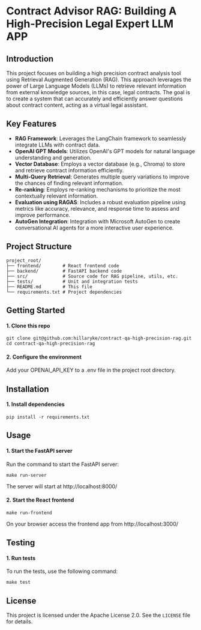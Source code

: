 # Contract Advisor RAG: Building A High-Precision Legal Expert LLM APP

## Introduction
This project focuses on building a high precision contract analysis tool using Retrieval Augmented Generation (RAG). This approach leverages the power of Large Language Models (LLMs) to retrieve relevant information from external knowledge sources, in this case, legal contracts. The goal is to create a system that can accurately and efficiently answer questions about contract content, acting as a virtual legal assistant.

## Key Features
- **RAG Framework**: Leverages the LangChain framework to seamlessly integrate LLMs with contract data.
- **OpenAI GPT Models**: Utilizes OpenAI's GPT models for natural language understanding and generation.
- **Vector Database**: Employs a vector database (e.g., Chroma) to store and retrieve contract information efficiently.
- **Multi-Query Retrieval**: Generates multiple query variations to improve the chances of finding relevant information.
- **Re-ranking**: Employs re-ranking mechanisms to prioritize the most contextually relevant information.
- **Evaluation using RAGAS**: Includes a robust evaluation pipeline using metrics like accuracy, relevance, and response time to assess and improve performance.
- **AutoGen Integration**: Integration with Microsoft AutoGen to create conversational AI agents for a more interactive user experience.

## Project Structure
```
project_root/
├── frontend/        # React frontend code
├── backend/         # FastAPI backend code
├── src/             # Source code for RAG pipeline, utils, etc.
├── tests/           # Unit and integration tests
├── README.md        # This file
└── requirements.txt # Project dependencies
```

## Getting Started
#### 1. Clone this repo
```
git clone git@github.com:hillaryke/contract-qa-high-precision-rag.git
cd contract-qa-high-precision-rag
```
#### 2. Configure the environment
Add your OPENAI_API_KEY to a .env file in the project root directory.

## Installation
#### 1. Install dependencies
```
pip install -r requirements.txt
```

## Usage
#### 1. Start the FastAPI server
Run the command to start the FastAPI server:
```
make run-server
```
The server will start at http://localhost:8000/

#### 2. Start the React frontend
```
make run-frontend
```

On your browser access the frontend app from http://localhost:3000/

## Testing
#### 1. Run tests
To run the tests, use the following command:
```
make test
```
## License

This project is licensed under the Apache License 2.0. See the `LICENSE` file for details.
